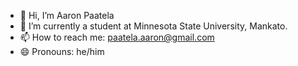- 👋 Hi, I’m Aaron Paatela
- 🌱 I’m currently a student at Minnesota State University, Mankato. 
- 📫 How to reach me: paatela.aaron@gmail.com
- 😄 Pronouns: he/him

<!---
Aaron-Paatela/Aaron-Paatela is a ✨ special ✨ repository because its `README.md` (this file) appears on your GitHub profile.
You can click the Preview link to take a look at your changes.
--->
